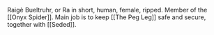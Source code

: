 Raigѐ Bueltruhr, or Ra in short, human, female, ripped. Member of the [[Onyx Spider]]. Main job is to keep [[The Peg Leg]] safe and secure, together with [[Seded]].